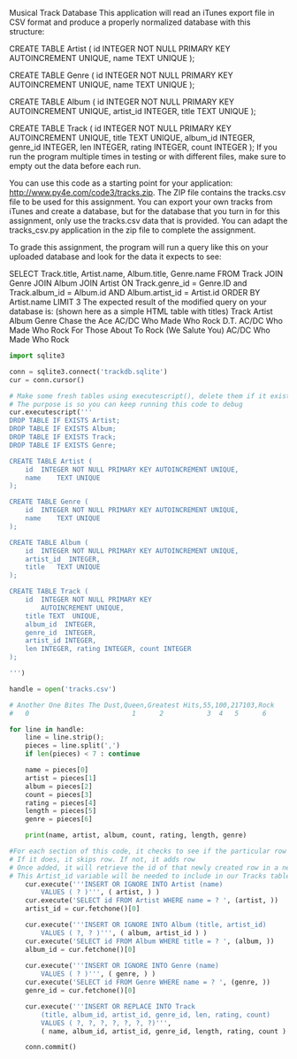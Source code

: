 Musical Track Database
This application will read an iTunes export file in CSV format and produce a properly normalized database with this structure:

CREATE TABLE Artist (
    id  INTEGER NOT NULL PRIMARY KEY AUTOINCREMENT UNIQUE,
    name    TEXT UNIQUE
);

CREATE TABLE Genre (
    id  INTEGER NOT NULL PRIMARY KEY AUTOINCREMENT UNIQUE,
    name    TEXT UNIQUE
);

CREATE TABLE Album (
    id  INTEGER NOT NULL PRIMARY KEY AUTOINCREMENT UNIQUE,
    artist_id  INTEGER,
    title   TEXT UNIQUE
);

CREATE TABLE Track (
    id  INTEGER NOT NULL PRIMARY KEY 
        AUTOINCREMENT UNIQUE,
    title TEXT  UNIQUE,
    album_id  INTEGER,
    genre_id  INTEGER,
    len INTEGER, rating INTEGER, count INTEGER
);
If you run the program multiple times in testing or with different files, make sure to empty out the data before each run.

You can use this code as a starting point for your application: http://www.py4e.com/code3/tracks.zip. The ZIP file contains the tracks.csv file to be used for this assignment. You can export your own tracks from iTunes and create a database, but for the database that you turn in for this assignment, only use the tracks.csv data that is provided. You can adapt the tracks_csv.py application in the zip file to complete the assignment.

To grade this assignment, the program will run a query like this on your uploaded database and look for the data it expects to see:

SELECT Track.title, Artist.name, Album.title, Genre.name 
    FROM Track JOIN Genre JOIN Album JOIN Artist 
    ON Track.genre_id = Genre.ID and Track.album_id = Album.id 
        AND Album.artist_id = Artist.id
    ORDER BY Artist.name LIMIT 3
The expected result of the modified query on your database is: (shown here as a simple HTML table with titles)
Track	Artist	Album	Genre
Chase the Ace	AC/DC	Who Made Who	Rock
D.T.	AC/DC	Who Made Who	Rock
For Those About To Rock (We Salute You)	AC/DC	Who Made Who	Rock

```python
import sqlite3

conn = sqlite3.connect('trackdb.sqlite')
cur = conn.cursor()

# Make some fresh tables using executescript(), delete them if it exists
# The purpose is so you can keep running this code to debug
cur.executescript('''
DROP TABLE IF EXISTS Artist;
DROP TABLE IF EXISTS Album;
DROP TABLE IF EXISTS Track;
DROP TABLE IF EXISTS Genre;

CREATE TABLE Artist (
    id  INTEGER NOT NULL PRIMARY KEY AUTOINCREMENT UNIQUE,
    name    TEXT UNIQUE
);

CREATE TABLE Genre (
    id  INTEGER NOT NULL PRIMARY KEY AUTOINCREMENT UNIQUE,
    name    TEXT UNIQUE
);

CREATE TABLE Album (
    id  INTEGER NOT NULL PRIMARY KEY AUTOINCREMENT UNIQUE,
    artist_id  INTEGER,
    title   TEXT UNIQUE
);

CREATE TABLE Track (
    id  INTEGER NOT NULL PRIMARY KEY 
        AUTOINCREMENT UNIQUE,
    title TEXT  UNIQUE,
    album_id  INTEGER,
    genre_id  INTEGER,
    artist_id INTEGER,
    len INTEGER, rating INTEGER, count INTEGER
);

''')

handle = open('tracks.csv')

# Another One Bites The Dust,Queen,Greatest Hits,55,100,217103,Rock
#   0                          1      2           3  4   5      6

for line in handle:
    line = line.strip();
    pieces = line.split(',')
    if len(pieces) < 7 : continue

    name = pieces[0]
    artist = pieces[1]
    album = pieces[2]
    count = pieces[3]
    rating = pieces[4]
    length = pieces[5]
    genre = pieces[6]

    print(name, artist, album, count, rating, length, genre)

#For each section of this code, it checks to see if the particular row e.g. Artist name exists
# If it does, it skips row. If not, it adds row
# Once added, it will retrieve the id of that newly created row in a new variable (i.e. artist_id)
# This Artist_id variable will be needed to include in our Tracks table later as a foreign key to JOIN the other tables
    cur.execute('''INSERT OR IGNORE INTO Artist (name) 
        VALUES ( ? )''', ( artist, ) )
    cur.execute('SELECT id FROM Artist WHERE name = ? ', (artist, ))
    artist_id = cur.fetchone()[0]

    cur.execute('''INSERT OR IGNORE INTO Album (title, artist_id) 
        VALUES ( ?, ? )''', ( album, artist_id ) )
    cur.execute('SELECT id FROM Album WHERE title = ? ', (album, ))
    album_id = cur.fetchone()[0]
    
    cur.execute('''INSERT OR IGNORE INTO Genre (name) 
        VALUES ( ? )''', ( genre, ) )
    cur.execute('SELECT id FROM Genre WHERE name = ? ', (genre, ))
    genre_id = cur.fetchone()[0]

    cur.execute('''INSERT OR REPLACE INTO Track
        (title, album_id, artist_id, genre_id, len, rating, count) 
        VALUES ( ?, ?, ?, ?, ?, ?, ?)''', 
        ( name, album_id, artist_id, genre_id, length, rating, count ) )

    conn.commit()
```
